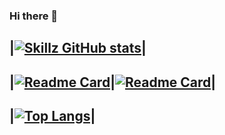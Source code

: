### Hi there 👋

|[![Skillz GitHub stats](https://github-readme-stats.vercel.app/api?username=skillz4real&show_icons=true&theme=dark)](https://github.com/skillz4real/github-readme-stats)|
---------------------------------------------------------------------------------------------------------------------
|[![Readme Card](https://github-readme-stats.vercel.app/api/pin/?username=skillz4real&repo=paste-bin&theme=dark)](https://github.com/skillz4real/github-readme-stats)|[![Readme Card](https://github-readme-stats.vercel.app/api/pin/?username=skillz4real&repo=hackerhelp&theme=dark)](https://github.com/skillz4real/github-readme-stats)|
--------------------------------------------------------------------------------------------------------------------
|[![Top Langs](https://github-readme-stats.vercel.app/api/top-langs/?username=skillz4real&layout=pie&theme=dark)](https://github.com/skillz4real/github-readme-stats)|
--------------------------------------------------------------------------------------------------------------------
